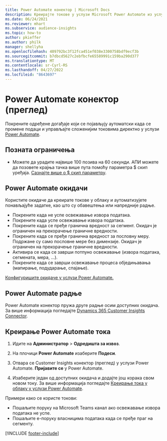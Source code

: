 ```yaml
---
title: Power Automate конектор | Microsoft Docs
description: Креирајте токове у услузи Microsoft Power Automate из услуге Dynamics 365 Customer Insights.
ms.date: 06/24/2021
ms.reviewer: mhart
ms.subservice: audience-insights
ms.topic: how-to
author: pkieffer
ms.author: philk
manager: shellyha
ms.openlocfilehash: 409792bc3f12fca451ef038e3300758bdf9ecf3b
ms.sourcegitcommit: b7dbcd5627c2ebfbcfe65589991c159ba290d377
ms.translationtype: MT
ms.contentlocale: sr-Cyrl-RS
ms.lasthandoff: 04/27/2022
ms.locfileid: "8643697"
---
```

# <a name="power-automate-connector-preview"></a>Power Automate конектор (преглед)

Покрените одређене догађаје који се појављују аутоматски када се промене подаци и управљајте сложенијим токовима директно у услузи [Power Automate](https://flow.microsoft.com/).

## <a name="known-limitations"></a>Позната ограничења

- Можете да урадите највише 100 позива на 60 секунди. АПИ можете да позовете крајња тачка више пута помоћу параметра $ скип уређаја. [Сазнајте више о $ скип параметру](/connectors/customerinsights/#get-items-from-an-entity).

## <a name="power-automate-triggers"></a>Power Automate окидачи

Користите окидаче да креирате токове у облаку и аутоматизујете понављајуће задатке, као што су обавештења или напредније радње. 

- Покрените када не успе освежавање извора података. 
- Покрените када успе освежавање извора података.
- Покрените када се пређе гранична вредност за сегмент. Окидач је ограничен на прекорачење граничне вредности.
- Покрените када се пређе гранична вредност за пословну меру. Подржане су само пословне мере без димензије. Окидач је ограничен на прекорачење граничне вредности.
- Активира се када се заврши потпуно освежавање (извора података, сегмената, мера, ...).
- Покрените када се заврши освежавање процеса обједињавања (мапирање, подударање, спајање).

[Конфигуришите окидаче у услузи Power Automate.](https://flow.microsoft.com/connectors/shared_customerinsights/dynamics-365-customer-insights-connector/)

## <a name="power-automate-actions"></a>Power Automate радње

Power Automate конектор пружа друге радње осим доступних окидача. За више информација погледајте [Dynamics 365 Customer Insights Connector](/connectors/customerinsights/).

## <a name="create-a-power-automate-flow"></a>Креирање Power Automate тока

1. Идите на **Администратор** > **Одредишта за извоз**.

1. На плочици **Power Automate** изаберите **Подеси**.

1. Отвара се Customer Insights конектор (преглед) у услузи Power Automate. **Пријавите се** у Power Automate.

1. Изаберите један од доступних окидача и додајте још корака свом новом току. За више информација погледајте [Креирање тока у облаку у услузи Power Automate](/power-automate/get-started-logic-flow).

Примери како се користе токови: 
- Пошаљите поруку на Microsoft Teams канал ако освежавање извора података не успе. 
- Пошаљите е-поруку власницима података када се пређе праг на сегменту.



[!INCLUDE [footer-include](includes/footer-banner.md)]
